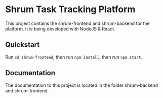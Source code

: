 # Shrum Task Tracking Platform

This project contains the shrum-frontend and shrum-backend for the platform. It is being developed with NodeJS & React.

## Quickstart

Run `cd shrum-frontend`,
then run `npm install`,
then run `npm start`.


## Documentation

The documentation to this project is located in the folder shrum-backend and shrum-frontend.
